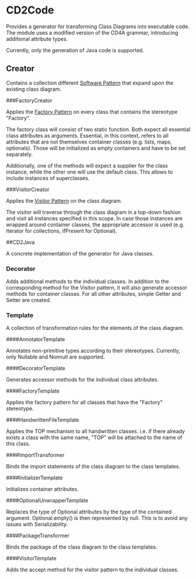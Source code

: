 # CD2Code

Provides a generator for transforming Class Diagrams into executable code.
The module uses a modified version of the CD4A grammar, introducing additional
attribute types.

Currently, only the generation of Java code is supported.

## Creator

Contains a collection different [Software Pattern](https://en.wikipedia.org/wiki/Software_design_pattern) 
that expand upon the existing class diagram.

###FactoryCreator

Applies the [Factory Pattern](https://en.wikipedia.org/wiki/Factory_method_pattern)
on every class that contains the stereotype "Factory". 

The factory class will consist of two static function. Both expect all essential
class attributes as arguments. Essential, in this context, refers to all attributes
that are not themselves container classes (e.g. lists, maps, optionals). Those
will be initialized as empty containers and have to be set separately.

Additionally, one of the methods will expect a supplier for the class instance, while
the other one will use the default class. This allows to include instances of superclasses.

###VisitorCreator

Applies the [Visitor Pattern](https://en.wikipedia.org/wiki/Visitor_pattern) 
on the class diagram.

The visitor will traverse through the class diagram in a top-down fashion and visit
all instances specified in this scope. In case those instances are wrapped around container
classes, the appropriate accessor is used (e.g. Iterator for collections, ifPresent for Optional).


##CD2Java

A concrete implementation of the generator for Java classes.

### Decorator

Adds additional methods to the individual classes. In addition to the corresponding
method for the Visitor pattern, it will also generate accessor methods for container classes.
For all other attributes, simple Getter and Setter are created.

### Template

A collection of transformation rules for the elements of the class diagram.

####AnnotatorTemplate

Annotates non-primitive types according to their stereotypes.
Currently, only Nullable and Nonnull are supported.

####DecoratorTemplate

Generates accessor methods for the individual class attributes.

####FactoryTemplate

Applies the factory pattern for all classes that have the "Factory" stereotype.

####HandwrittenFileTemplate

Applies the TOP mechanism to all handwritten classes.
i.e. if there already exists a class with the same name, "TOP" will be attached
to the name of this class.

####ImportTransformer

Binds the import statements of the class diagram to the class templates.

####InitializerTemplate

Initializes container attributes.

####OptionalUnwrapperTemplate

Replaces the type of Optional attributes by the type of the contained argument.
Optional.empty() is then represented by null. This is to avoid any issues with 
Serializability.

####PackageTransformer

Binds the package of the class diagram to the class templates.

####VisitorTemplate

Adds the accept method for the visitor pattern to the individual classes.